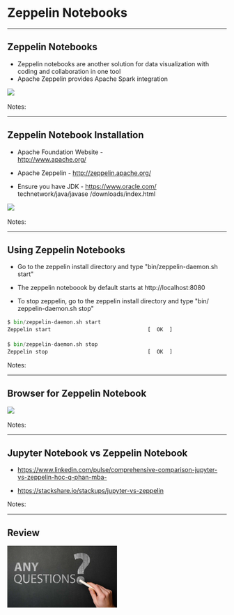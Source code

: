 # Zeppelin Notebooks

---

## Zeppelin Notebooks

  * Zeppelin notebooks are another solution for data visualization with coding and collaboration in one tool
  * Apache Zeppelin provides Apache Spark integration


<img src="../../assets/images/python/Zeppelin.png" style="width:60%;"/><!-- {"left" : 1.04, "top" : 3.14, "height" : 4.68, "width" : 8.17} -->



Notes:

---

## Zeppelin Notebook Installation

  * Apache Foundation Website -  
  http://www.apache.org/

  * Apache Zeppelin -
  http://zeppelin.apache.org/

  * Ensure you have JDK -
   https://www.oracle.com/
    technetwork/java/javase
    /downloads/index.html

<img src="../../assets/images/python/Zeppelin-Notebook-Installation.png" style="width:30%;"/><!-- {"left" : 2.81, "top" : 3.42, "height" : 4.75, "width" : 4.62} -->


Notes:

---

## Using Zeppelin Notebooks

  * Go to the zeppelin install directory and type "bin/zeppelin-daemon.sh start"

  * The zeppelin noteboook by default starts at http://localhost:8080

  * To stop zeppelin, go to the zeppelin install directory and type
    "bin/ zeppelin-daemon.sh stop"

```python
$ bin/zeppelin-daemon.sh start
Zeppelin start                               [  OK  ]

$ bin/zeppelin-daemon.sh stop
Zeppelin stop                                [  OK  ]
```
<!-- {"left" : 0, "top" : 4.02, "height" : 1.7, "width" : 10.25} -->

Notes:

---

## Browser for Zeppelin Notebook

<img src="../../assets/images/python/Browser-for-Zeppelin-Notebook.png" style="width:70%;"/><!-- {"left" : 0.59, "top" : 2.37, "height" : 4.32, "width" : 9.08} -->



Notes:

---

## Jupyter Notebook vs Zeppelin Notebook

  * https://www.linkedin.com/pulse/comprehensive-comparison-jupyter-vs-zeppelin-hoc-q-phan-mba-

  * https://stackshare.io/stackups/jupyter-vs-zeppelin

Notes:

---

## Review

<img src="../../assets/images/generic/3rd-party/Review.png" style="width:50%;"/><!-- {"left" : 0.26, "top" : 1.8, "height" : 5.47, "width" : 9.74} -->





